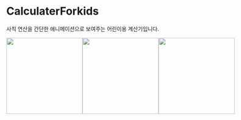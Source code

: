 # CalculaterForkids
사칙 연산을 간단한 애니메이션으로 보여주는 어린이용 계산기입니다.

<div style="display:flex">
  <img width="200" src="https://user-images.githubusercontent.com/72330884/156920738-051c16d8-d92e-485d-9177-b8a09cd6e7d0.jpg">
  <img width="200" src="https://user-images.githubusercontent.com/72330884/156919957-8774498c-f898-407f-9d40-24d25883f565.jpg">
  <img width="200" src="https://user-images.githubusercontent.com/72330884/156919967-185ba9a1-16fc-484e-a204-8246bf889e6b.jpg">
</div>
